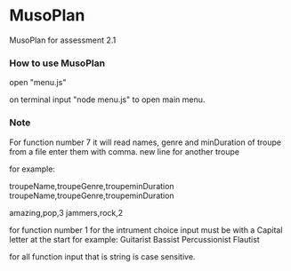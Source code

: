 # MusoPlan
MusoPlan for assessment 2.1

### How to use MusoPlan

open "menu.js"

on terminal input "node menu.js" to open main menu.

### Note

For function number 7 it will read names, genre and minDuration of troupe from a file enter them with comma. new line for another troupe 

for example: 

troupeName,troupeGenre,troupeminDuration
troupeName,troupeGenre,troupeminDuration

amazing,pop,3
jammers,rock,2

for function number 1 for the intrument choice input must be with a Capital letter at the start for example:
Guitarist
Bassist
Percussionist
Flautist

for all function input that is string is case sensitive.

